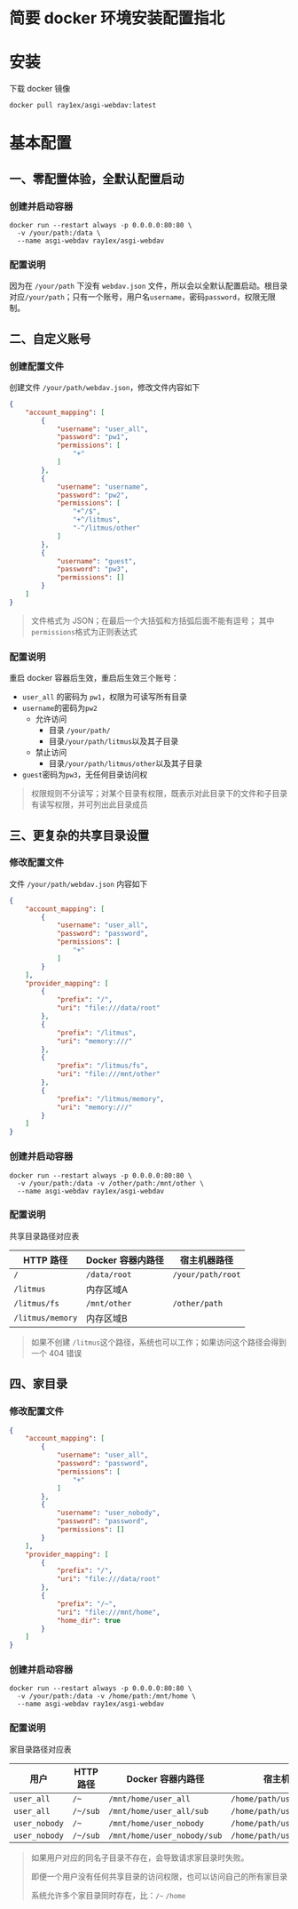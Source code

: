 # 简要 docker 环境安装配置指北

# 安装
下载 docker 镜像
```
docker pull ray1ex/asgi-webdav:latest
```

# 基本配置
## 一、零配置体验，全默认配置启动

### 创建并启动容器

```
docker run --restart always -p 0.0.0.0:80:80 \
  -v /your/path:/data \
  --name asgi-webdav ray1ex/asgi-webdav
```

### 配置说明

因为在 `/your/path` 下没有 `webdav.json` 文件，所以会以全默认配置启动。根目录对应`/your/path`；只有一个账号，用户名`username`，密码`password`，权限无限制。

## 二、自定义账号

### 创建配置文件

创建文件 `/your/path/webdav.json`，修改文件内容如下

```json
{
    "account_mapping": [
        {
            "username": "user_all",
            "password": "pw1",
            "permissions": [
                "+"
            ]
        },
        {
            "username": "username",
            "password": "pw2",
            "permissions": [
                "+^/$",
                "+^/litmus",
                "-^/litmus/other"
            ]
        },
        {
            "username": "guest",
            "password": "pw3",
            "permissions": []
        }
    ]
}
```

> 文件格式为 JSON；在最后一个大括弧和方括弧后面不能有逗号； 其中 `permissions`格式为正则表达式

### 配置说明

重启 docker 容器后生效，重启后生效三个账号：

- `user_all` 的密码为 `pw1`，权限为可读写所有目录
- `username`的密码为`pw2`
    - 允许访问
        - 目录 `/your/path/`
        - 目录`/your/path/litmus`以及其子目录
    - 禁止访问
        - 目录`/your/path/litmus/other`以及其子目录
- `guest`密码为`pw3`，无任何目录访问权

>  权限规则不分读写；对某个目录有权限，既表示对此目录下的文件和子目录有读写权限，并可列出此目录成员

## 三、更复杂的共享目录设置

### 修改配置文件

文件 `/your/path/webdav.json` 内容如下

```json
{
    "account_mapping": [
        {
            "username": "user_all",
            "password": "password",
            "permissions": [
                "+"
            ]
        }
    ],
    "provider_mapping": [
        {
            "prefix": "/",
            "uri": "file:///data/root"
        },
        {
            "prefix": "/litmus",
            "uri": "memory:///"
        },
        {
            "prefix": "/litmus/fs",
            "uri": "file:///mnt/other"
        },
        {
            "prefix": "/litmus/memory",
            "uri": "memory:///"
        }
    ]
}
```

### 创建并启动容器

```
docker run --restart always -p 0.0.0.0:80:80 \
  -v /your/path:/data -v /other/path:/mnt/other \
  --name asgi-webdav ray1ex/asgi-webdav
```

### 配置说明

共享目录路径对应表

| HTTP 路径        | Docker 容器内路径 | 宿主机器路径      |
| ---------------- | ----------------- | ----------------- |
| `/`              | `/data/root`      | `/your/path/root` |
| `/litmus`        | 内存区域A         |                   |
| `/litmus/fs`     | `/mnt/other`      | `/other/path`     |
| `/litmus/memory` | 内存区域B         |                   |

> 如果不创建 `/litmus`这个路径，系统也可以工作；如果访问这个路径会得到一个 404 错误

## 四、家目录

### 修改配置文件

```json
{
    "account_mapping": [
        {
            "username": "user_all",
            "password": "password",
            "permissions": [
                "+"
            ]
        },
        {
            "username": "user_nobody",
            "password": "password",
            "permissions": []
        }
    ],
    "provider_mapping": [
        {
            "prefix": "/",
            "uri": "file:///data/root"
        },
        {
            "prefix": "/~",
            "uri": "file:///mnt/home",
            "home_dir": true
        }
    ]
}
```

### 创建并启动容器

```
docker run --restart always -p 0.0.0.0:80:80 \
  -v /your/path:/data -v /home/path:/mnt/home \
  --name asgi-webdav ray1ex/asgi-webdav
```

### 配置说明

家目录路径对应表

| 用户          | HTTP 路径 | Docker 容器内路径           | 宿主机器路径                 |
| ------------- | --------- | --------------------------- | ---------------------------- |
| `user_all`    | `/~`      | `/mnt/home/user_all`        | `/home/path/user_all`        |
| `user_all`    | `/~/sub`  | `/mnt/home/user_all/sub`    | `/home/path/user_all/sub`    |
| `user_nobody` | `/~`      | `/mnt/home/user_nobody`     | `/home/path/user_nobody`     |
| `user_nobody` | `/~/sub`  | `/mnt/home/user_nobody/sub` | `/home/path/user_nobody/sub` |

> 如果用户对应的同名子目录不存在，会导致请求家目录时失败。
>
> 即便一个用户没有任何共享目录的访问权限，也可以访问自己的所有家目录
>
> 系统允许多个家目录同时存在，比：`/~` `/home`


